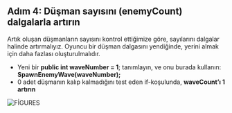 ## Adım 4: Düşman sayısını (enemyCount) dalgalarla artırın 
Artık oluşan düşmanların sayısını kontrol ettiğimize göre, sayılarını dalgalar halinde artırmalıyız. Oyuncu bir düşman dalgasını yendiğinde, yerini almak için daha fazlası oluşturulmalıdır. 

- Yeni bir **public int waveNumber = 1**; tanımlayın, ve onu burada kullanın: **SpawnEnemyWave(waveNumber);** 
- 0 adet düşmanın kalıp kalmadığını test eden if-koşulunda, **waveCount’ı 1 artırın** 

![FİGURES]()

